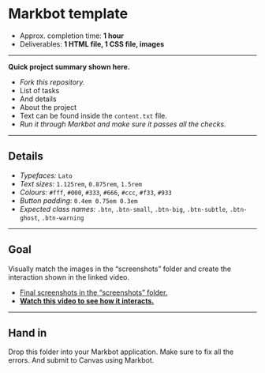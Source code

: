 # Markbot template

- Approx. completion time: **1 hour**
- Deliverables: **1 HTML file, 1 CSS file, images**

---

**Quick project summary shown here.**

- *Fork this repository.*
- List of tasks
- And details
- About the project
- Text can be found inside the `content.txt` file.
- *Run it through Markbot and make sure it passes all the checks.*

---

## Details

- *Typefaces:* `Lato`
- *Text sizes:* `1.125rem`, `0.875rem`, `1.5rem`
- *Colours:* `#fff`, `#000`, `#333`, `#666`, `#ccc`, `#f33`, `#933`
- *Button padding:* `0.4em 0.75em 0.3em`
- *Expected class names:* `.btn`, `.btn-small`, `.btn-big`, `.btn-subtle`, `.btn-ghost`, `.btn-warning`

---

## Goal

Visually match the images in the “screenshots” folder and create the interaction shown in the linked video.

- [Final screenshots in the “screenshots” folder.](screenshots)
- [**Watch this video to see how it interacts.**](https://youtu.be/)

---

## Hand in

Drop this folder into your Markbot application. Make sure to fix all the errors. And submit to Canvas using Markbot.
